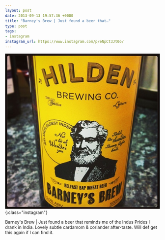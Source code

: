```yaml
---
layout: post
date: 2013-09-13 19:57:36 +0000
title: "Barney's Brew | Just found a beer that…"
type: post
tags:
- instagram
instagram_url: https://www.instagram.com/p/eNpCt3Jt0o/
---
```


![Instagram - eNpCt3Jt0o](/assets/eNpCt3Jt0o.jpg){:class="instagram"}

Barney's Brew | Just found a beer that reminds me of the Indus Prides I drank in India. Lovely subtle cardamom & coriander after-taste. Will def get this again if I can find it.
